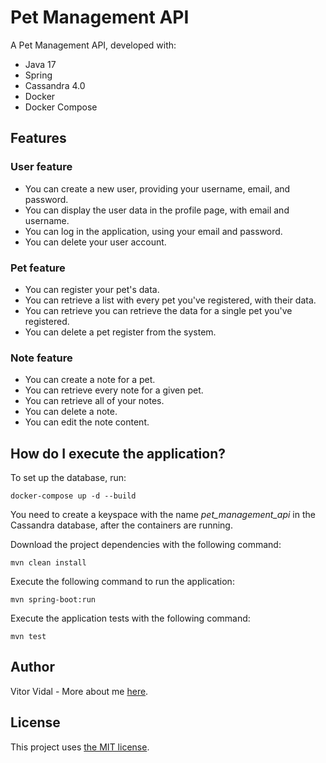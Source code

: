 # Pet Management API

A Pet Management API, developed with:

- Java 17
- Spring
- Cassandra 4.0
- Docker
- Docker Compose

## Features

### User feature

- You can create a new user, providing your username, email, and password.
- You can display the user data in the profile page, with email and username.
- You can log in the application, using your email and password.
- You can delete your user account.

### Pet feature

- You can register your pet's data.
- You can retrieve a list with every pet you've registered, with their data.
- You can retrieve you can retrieve the data for a single pet you've registered.
- You can delete a pet register from the system.

### Note feature

- You can create a note for a pet.
- You can retrieve every note for a given pet.
- You can retrieve all of your notes.
- You can delete a note.
- You can edit the note content.

## How do I execute the application?

To set up the database, run:

```
docker-compose up -d --build
```

You need to create a keyspace with the name *pet_management_api* in the Cassandra database, after the containers are running.

Download the project dependencies with the following command:

```
mvn clean install
```

Execute the following command to run the application:

```
mvn spring-boot:run
```

Execute the application tests with the following command:

```
mvn test
```

## Author

Vitor Vidal - More about me [here](https://github.com/vitorvidaldev).

## License

This project uses [the MIT license](LICENSE).
